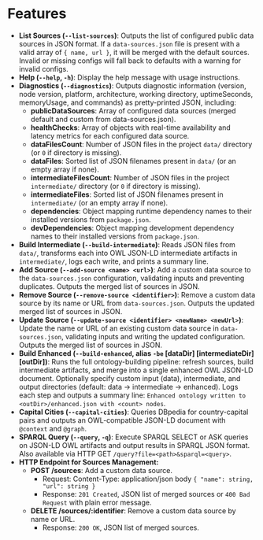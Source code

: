 # Features

- **List Sources (`--list-sources`)**: Outputs the list of configured public data sources in JSON format. If a `data-sources.json` file is present with a valid array of `{ name, url }`, it will be merged with the default sources. Invalid or missing configs will fall back to defaults with a warning for invalid configs.
- **Help (`--help`, `-h`)**: Display the help message with usage instructions.
- **Diagnostics (`--diagnostics`)**: Outputs diagnostic information (version, node version, platform, architecture, working directory, uptimeSeconds, memoryUsage, and commands) as pretty-printed JSON, including:
  - **publicDataSources**: Array of configured data sources (merged default and custom from data-sources.json).
  - **healthChecks**: Array of objects with real-time availability and latency metrics for each configured data source.
  - **dataFilesCount**: Number of JSON files in the project `data/` directory (or `0` if directory is missing).
  - **dataFiles**: Sorted list of JSON filenames present in `data/` (or an empty array if none).
  - **intermediateFilesCount**: Number of JSON files in the project `intermediate/` directory (or `0` if directory is missing).
  - **intermediateFiles**: Sorted list of JSON filenames present in `intermediate/` (or an empty array if none).
  - **dependencies**: Object mapping runtime dependency names to their installed versions from `package.json`.
  - **devDependencies**: Object mapping development dependency names to their installed versions from `package.json`.
- **Build Intermediate (`--build-intermediate`)**: Reads JSON files from `data/`, transforms each into OWL JSON-LD intermediate artifacts in `intermediate/`, logs each write, and prints a summary line.
- **Add Source (`--add-source <name> <url>`)**: Add a custom data source to the `data-sources.json` configuration, validating inputs and preventing duplicates. Outputs the merged list of sources in JSON.
- **Remove Source (`--remove-source <identifier>`)**: Remove a custom data source by its name or URL from `data-sources.json`. Outputs the updated merged list of sources in JSON.
- **Update Source (`--update-source <identifier> <newName> <newUrl>`)**: Update the name or URL of an existing custom data source in `data-sources.json`, validating inputs and writing the updated configuration. Outputs the merged list of sources in JSON.
- **Build Enhanced (`--build-enhanced`, alias `-be` [dataDir] [intermediateDir] [outDir])**: Runs the full ontology-building pipeline: refresh sources, build intermediate artifacts, and merge into a single enhanced OWL JSON-LD document. Optionally specify custom input (data), intermediate, and output directories (default: data → intermediate → enhanced). Logs each step and outputs a summary line: `Enhanced ontology written to <outDir>/enhanced.json with <count> nodes`.
- **Capital Cities (`--capital-cities`)**: Queries DBpedia for country-capital pairs and outputs an OWL-compatible JSON-LD document with `@context` and `@graph`.
- **SPARQL Query (`--query`, `-q`)**: Execute SPARQL SELECT or ASK queries on JSON-LD OWL artifacts and output results in SPARQL JSON format. Also available via HTTP GET `/query?file=<path>&sparql=<query>`.
- **HTTP Endpoint for Sources Management:**
  - **POST /sources**: Add a custom data source.
    - Request: Content-Type: application/json body `{ "name": string, "url": string }`
    - Response: `201 Created`, JSON list of merged sources or `400 Bad Request` with plain error message.
  - **DELETE /sources/:identifier**: Remove a custom data source by name or URL.
    - Response: `200 OK`, JSON list of merged sources.
